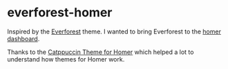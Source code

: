 # everforest-homer
Inspired by the [Everforest](https://github.com/sainnhe/everforest) theme. I wanted to bring Everforest to the
[homer dashboard](https://github.com/bastienwirtz/homer).

Thanks to the [Catppuccin Theme for Homer](https://github.com/mrpbennett/catppuccin-homer) which helped a lot to understand how themes for Homer work.


